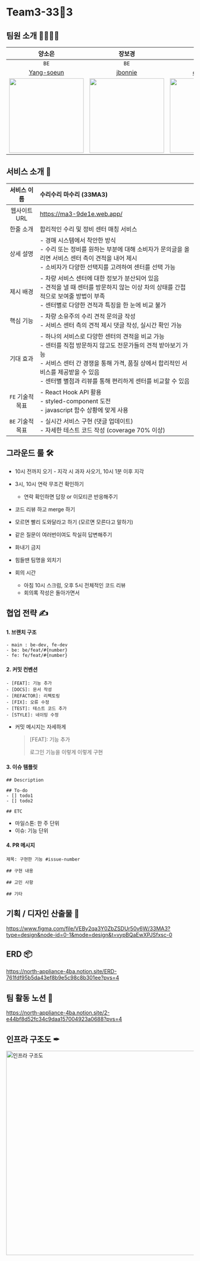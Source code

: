 # Team3-33🦄3

## 팀원 소개 👩‍👩‍👧‍👦

|양소은|장보경|조민우|천지홍|
|:--:|:--:|:--:|:--:|
|`BE`|`BE`|`FE`|`FE`|
|[Yang-soeun](https://github.com/Yang-soeun)|[jbonnie](https://github.com/jbonnie)|[cmw9957](https://github.com/cmw9957)|[chjih](https://github.com/chjih)|
|<img src="https://github.com/softeerbootcamp-3rd/Team3-33ma3/assets/123135030/cfd8c570-c0cd-481f-82dc-6c92136fc05b" width="200" height="200"/>|<img src="https://github.com/softeerbootcamp-3rd/Team3-33ma3/assets/123135030/ffb2913c-e4eb-4079-9cbf-8d6222832710" width="200" height="200"/>|<img src="https://github.com/softeerbootcamp-3rd/Team3-33ma3/assets/123135030/75357541-5f4a-429e-8265-f2d20b7ba4df" width="200" height="200"/>|<img src="https://github.com/softeerbootcamp-3rd/Team3-33ma3/assets/123135030/4dcb87ca-76f1-4f42-a062-6ff0046b1302" width="200" height="200"/>|

## 서비스 소개 🔮

|   서비스 이름    | 수리수리 마수리 (33MA3)                                                                                                                                             |
|:-----------:|:-------------------------------------------------------------------------------------------------------------------------------------------------------------|
|웹사이트 URL|https://ma3-9de1e.web.app/|
|    한줄 소개    | 합리적인 수리 및 정비 센터 매칭 서비스                                                                                                                                       |
|    상세 설명    | - 경매 시스템에서 착안한 방식<br>- 수리 또는 정비를 원하는 부분에 대해 소비자가 문의글을 올리면 서비스 센터 측이 견적을 내어 제시<br>- 소비자가 다양한 선택지를 고려하여 센터를 선택 가능                                              |
|    제시 배경    | - 차량 서비스 센터에 대한 정보가 분산되어 있음<br>- 견적을 낼 때 센터를 방문하지 않는 이상 차의 상태를 간접적으로 보여줄 방법이 부족<br>- 센터별로 다양한 견적과 특징을 한 눈에 비교 불가                                             |
|    핵심 기능    | - 차량 소유주의 수리 견적 문의글 작성<br>- 서비스 센터 측의 견적 제시 댓글 작성, 실시간 확인 가능<br>                                                                                             |
|    기대 효과    | - 하나의 서비스로 다양한 센터의 견적을 비교 가능<br>- 센터를 직접 방문하지 않고도 전문가들의 견적 받아보기 가능<br>- 서비스 센터 간 경쟁을 통해 가격, 품질 상에서 합리적인 서비스를 제공받을 수 있음<br>- 센터별 별점과 리뷰를 통해 편리하게 센터를 비교할 수 있음 |
| `FE` 기술적 목표 | - React Hook API 활용<br>- styled-component 도전<br>- javascript 함수 상황에 맞게 사용                                                 |
|`BE` 기술적 목표 | - 실시간 서비스 구현 (댓글 업데이트)<br>- 자세한 테스트 코드 작성 (coverage 70% 이상)                                                                                                  |



## 그라운드 룰 🛠

- 10시 전까지 오기 - 지각 시 과자 사오기, 10시 1분 이후 지각
- 3시, 10시 연락 무조건 확인하기
    - 연락 확인하면 답장 or 이모티콘 반응해주기
- 코드 리뷰 하고 merge 하기
- 모르면 빨리 도와달라고 하기 (모르면 모른다고 말하기)
- 같은 질문이 여러번이여도 착실히 답변해주기
- 화내기 금지
- 힘들땐 팀명을 외치기

- 회의 시간
  - 아침 10시 스크럼, 오후 5시 전체적인 코드 리뷰
  - 회의록 작성은 돌아가면서

## 협업 전략 ✍️

#### 1. 브랜치 구조
```
- main : be-dev, fe-dev
- be: be/feat/#{number}
- fe: fe/feat/#{number}
```

 #### 2. 커밋 컨벤션
```
- [FEAT]: 기능 추가
- [DOCS]: 문서 작성
- [REFACTOR]: 리펙토링
- [FIX]: 오류 수정
- [TEST]: 테스트 코드 추가
- [STYLE]: 네이밍 수정
```
- 커밋 메시지는 자세하게
    > [FEAT]: 기능 추가<br>
    >
    >로그인 기능을 이렇게 이렇게 구현

#### 3. 이슈 템플릿
```
## Description

## To-do
- [] todo1
- [] todo2

## ETC

```
- 마일스톤: 한 주 단위
- 이슈: 기능 단위

#### 4. PR 메시지
```
제목: 구현한 기능 #issue-number

## 구현 내용

## 고민 사항

## 기타
```

## 기획 / 디자인 산출물 🌸
https://www.figma.com/file/VEBy2qa3Y0ZbZSDUr50v6W/33MA3?type=design&node-id=0-1&mode=design&t=vypBQaEwXPJSfxsc-0

## ERD 📦
https://north-appliance-4ba.notion.site/ERD-761fdf95b5da43ef8b9e5c98c8b301ee?pvs=4

## 팀 활동 노션 📒
https://north-appliance-4ba.notion.site/2-e44bf8d52fc34c9daa157004923a0688?pvs=4

## 인프라 구조도 ✒
<img width="549" alt="인프라 구조도" src="https://github.com/jbonnie/Team3-33ma3/assets/123135030/395dd603-7037-4d47-8d21-6e8f3e98ad4e">
